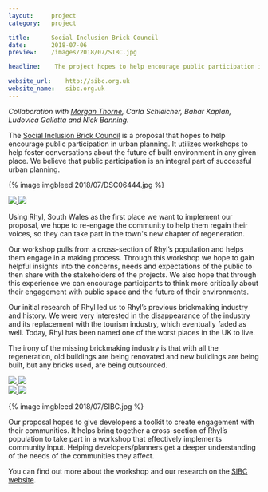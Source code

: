 ```yaml
---
layout:     project
category:   project

title:      Social Inclusion Brick Council
date:       2018-07-06
preview:    /images/2018/07/SIBC.jpg

headline:    The project hopes to help encourage public participation in urban planning. It utilizes workshops to help foster conversations about the future of built environment in any given place. We believe that public participation is an integral part of successful urban planning.

website_url:	http://sibc.org.uk
website_name:	sibc.org.uk
---
```

*Collaboration with <a href="https://morganjlthorne.com">Morgan Thorne</a>, Carla Schleicher, Bahar Kaplan, Ludovica Galletta and Nick Banning.*

The <a href="http://sibc.org.uk">Social Inclusion Brick Council</a> is a proposal that hopes to help encourage public participation in urban planning. It utilizes workshops to help foster conversations about the future of built environment in any given place. We believe that public participation is an integral part of successful urban planning.

{% image imgbleed 2018/07/DSC06444.jpg %}

<div class="images-2x2">
    <a href="/images/2018/07/IMG_1530.jpg">
        <img src="/images/2018/07/IMG_1530.jpg">
    </a>
    <a href="/images/2018/07/IMG_1417.jpg">
        <img src="/images/2018/07/IMG_1417.jpg">
    </a>
</div>

Using Rhyl, South Wales as the first place we want to implement our proposal, we hope to re-engage the community to help them regain their voices, so they can take part in the town's new chapter of regeneration.

Our workshop pulls from a cross-section of Rhyl’s population and helps them engage in a making process. Through this workshop we hope to gain helpful insights into the concerns, needs and expectations of the public to then share with the stakeholders of the projects. We also hope that through this experience we can encourage participants to think more critically about their engagement with public space and the future of their environments.

Our initial research of Rhyl led us to Rhyl’s previous brickmaking industry and history. We were very interested in the disappearance of the industry and its replacement with the tourism industry, which eventually faded as well. Today, Rhyl has been named one of the worst places in the UK to live.

The irony of the missing brickmaking industry is that with all the regeneration, old buildings are being renovated and new buildings are being built, but any bricks used, are being outsourced.

<div class="images-2x2">
    <a href="/images/2018/07/DSC06426.jpg">
        <img src="/images/2018/07/DSC06426.jpg">
    </a>
    <a href="/images/2018/07/DSC_2717.jpg">
        <img src="/images/2018/07/DSC_2717.jpg">
    </a>
</div>

<div class="images-2x2">
    <a href="/images/2018/07/box_open.jpg">
        <img src="/images/2018/07/box_open.jpg">
    </a>
    <a href="/images/2018/07/DSC06466.jpg">
        <img src="/images/2018/07/DSC06466.jpg">
    </a>
</div>

{% image imgbleed 2018/07/SIBC.jpg %}

Our proposal hopes to give developers a toolkit to create engagement with their communities. It helps bring together a cross-section of Rhyl’s population to take part in a workshop that effectively implements community input. Helping developers/planners get a deeper understanding of the needs of the communities they affect.

You can find out more about the workshop and our research on the <a href="http://sibc.org.uk">SIBC website</a>.